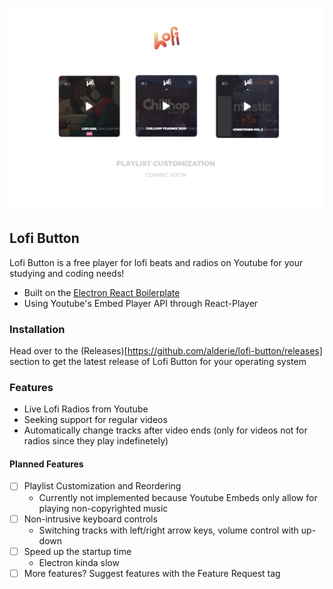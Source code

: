 
<p align='center'>
  <img src='./app-preview-assets/preview.png'>
</p>


## Lofi Button
Lofi Button is a free player for lofi beats and radios on Youtube for your studying and coding needs!

- Built on the [Electron React Boilerplate](https://github.com/electron-react-boilerplate/electron-react-boilerplate)
- Using Youtube's Embed Player API through React-Player


### Installation

Head over to the (Releases)[https://github.com/alderie/lofi-button/releases] section to get the latest release of Lofi Button for your operating system


### Features

- Live Lofi Radios from Youtube
- Seeking support for regular videos
- Automatically change tracks after video ends (only for videos not for radios since they play indefinetely)

#### Planned Features

- [ ] Playlist Customization and Reordering
  - Currently not implemented because Youtube Embeds only allow for playing non-copyrighted music
- [ ] Non-intrusive keyboard controls 
  - Switching tracks with left/right arrow keys, volume control with up-down
- [ ] Speed up the startup time
  - Electron kinda slow
- [ ] More features? Suggest features with the Feature Request tag
